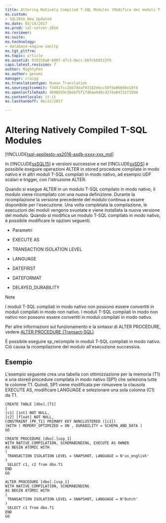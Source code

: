 ```yaml
---
title: Altering Natively Compiled T-SQL Modules (Modifica dei moduli T-SQL compilati in modo nativo) | Microsoft Docs
ms.custom:
- SQL2016_New_Updated
ms.date: 03/14/2017
ms.prod: sql-server-2016
ms.reviewer: 
ms.suite: 
ms.technology:
- database-engine-imoltp
ms.tgt_pltfrm: 
ms.topic: article
ms.assetid: 010318a0-6807-47c3-8ecc-bb7cb60513f0
caps.latest.revision: 7
author: MightyPen
ms.author: genemi
manager: craigg
ms.translationtype: Human Translation
ms.sourcegitcommit: f3481fcc2bb74eaf93182e6cc58f5a06666e10f4
ms.openlocfilehash: 4696039c56ebf5f1fd6ea440cd27da84721f35b9
ms.contentlocale: it-it
ms.lasthandoff: 06/22/2017

---
```

# <a name="altering-natively-compiled-t-sql-modules"></a>Altering Natively Compiled T-SQL Modules
[!INCLUDE[tsql-appliesto-ss2016-asdb-xxxx-xxx_md](../../includes/tsql-appliesto-ss2016-asdb-xxxx-xxx-md.md)]

  In [!INCLUDE[ssSQL15](../../includes/sssql15-md.md)] e versioni successive e nel [!INCLUDE[ssSDS](../../includes/sssds-md.md)] è possibile eseguire operazioni ALTER in stored procedure compilate in modo nativo e in altri moduli T-SQL compilati in modo nativo, ad esempio UDF scalari e trigger, con l'istruzione ALTER.  
  
 Quando si esegue ALTER in un modulo T-SQL compilato in modo nativo, il modulo viene ricompilato con una nuova definizione. Durante la ricompilazione la versione precedente del modulo continua a essere disponibile per l'esecuzione. Una volta completata la compilazione, le esecuzioni dei moduli vengono svuotate e viene installata la nuova versione del modulo. Quando si modifica un modulo T-SQL compilato in modo nativo, è possibile modificare le opzioni seguenti.  
  
-   Parametri  
  
-   EXECUTE AS  
  
-   TRANSACTION ISOLATION LEVEL  
  
-   LANGUAGE  
  
-   DATEFIRST  
  
-   DATEFORMAT  
  
-   DELAYED_DURABILITY  
  
> [!NOTE]  
>  I moduli T-SQL compilati in modo nativo non possono essere convertiti in moduli compilati in modo non nativo. I moduli T-SQL compilati in modo non nativo non possono essere convertiti in moduli compilati in modo nativo.  
  
 Per altre informazioni sul funzionamento e la sintassi di ALTER PROCEDURE, vedere [ALTER PROCEDURE &#40;Transact-SQL&#41;](../../t-sql/statements/alter-procedure-transact-sql.md)  
  
 È possibile eseguire sp_recompile in moduli T-SQL compilati in modo nativo. Ciò causa la ricompilazione del modulo all'esecuzione successiva.  
  
## <a name="example"></a>Esempio  
 L'esempio seguente crea una tabella con ottimizzazione per la memoria (T1) e una stored procedure compilata in modo nativo (SP1) che seleziona tutte le colonne T1. Quindi, SP1 viene modificata per rimuovere la clausola EXECUTE AS, modificare LANGUAGE e selezionare una sola colonna (C1) da T1.  
  
```  
CREATE TABLE [dbo].[T1]  
(  
[c1] [int] NOT NULL,  
[c2] [float] NOT NULL,  
CONSTRAINT [PK_T1] PRIMARY KEY NONCLUSTERED ([c1])  
)WITH ( MEMORY_OPTIMIZED = ON , DURABILITY = SCHEMA_AND_DATA )  
GO  
  
CREATE PROCEDURE [dbo].[usp_1]  
WITH NATIVE_COMPILATION, SCHEMABINDING, EXECUTE AS OWNER  
AS BEGIN ATOMIC WITH  
(  
 TRANSACTION ISOLATION LEVEL = SNAPSHOT, LANGUAGE = N'us_english'  
)  
 SELECT c1, c2 from dbo.T1  
END  
GO  
  
ALTER PROCEDURE [dbo].[usp_1]  
WITH NATIVE_COMPILATION, SCHEMABINDING  
AS BEGIN ATOMIC WITH  
(  
 TRANSACTION ISOLATION LEVEL = SNAPSHOT, LANGUAGE = N'Dutch'  
)  
 SELECT c1 from dbo.T1  
END  
GO  
  
```  
  
  
